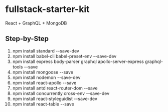 # fullstack-starter-kit
React + GraphQL + MongoDB

## Step-by-Step

1. npm install standard --save-dev
1. npm install babel-cli babel-preset-env --save-dev
1. npm install express body-parser graphql apollo-server-express graphql-tools --save
1. npm install mongoose --save
1. npm install nodemon --save-dev
1. npm install react-apollo --save
1. npm install antd react-router-dom --save
1. npm install concurrently cross-env --save-dev
1. npm install react-styleguidist --save-dev
1. npm install react-table --save
